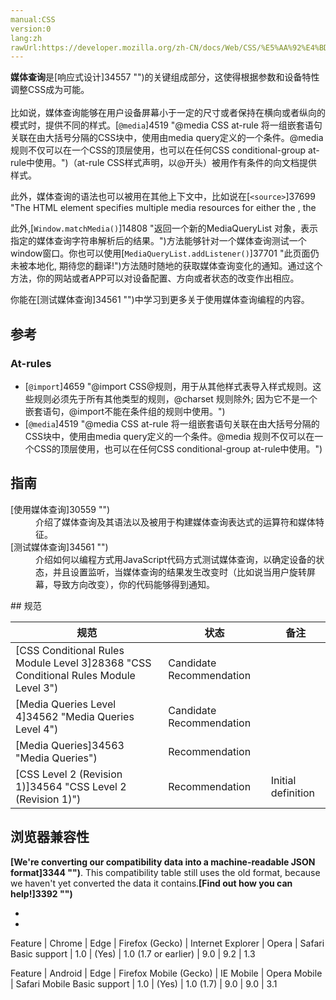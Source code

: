 ```yaml
---
manual:CSS
version:0
lang:zh
rawUrl:https://developer.mozilla.org/zh-CN/docs/Web/CSS/%E5%AA%92%E4%BD%93%E6%9F%A5%E8%AF%A2
---
```






**媒体查询**是[响应式设计]34557 "")的关键组成部分，这使得根据参数和设备特性调整CSS成为可能。<br></br>比如说，媒体查询能够在用户设备屏幕小于一定的尺寸或者保持在横向或者纵向的模式时，提供不同的样式。[`@media`]4519 "@media CSS at-rule 将一组嵌套语句关联在由大括号分隔的CSS块中，使用由media query定义的一个条件。@media 规则不仅可以在一个CSS的顶层使用，也可以在任何CSS conditional-group at-rule中使用。")（at-rule CSS样式声明，以@开头）被用作有条件的向文档提供样式。



此外，媒体查询的语法也可以被用在其他上下文中，比如说在[`<source>`]37699 "The HTML <source> element specifies multiple media resources for either the <picture>, the <audio> or the <video> element. It is an empty element. It is commonly used to serve the same media content in multiple formats supported by different browsers.")元素中的`[media]37700 "")`属性, 在选择一张具体图片用于一个[`<picture>`]149 "HTML <picture> 元素是一个容器，用来为其内部特定的 <img> 元素提供多样的 <source> 元素。浏览器会根据当前页面（即图片所在的盒子的容器）的布局以及当前浏览的设备（比如普通的屏幕和高清屏幕）去从中选择最合适的资源。")元素时，可以设置一个用于确定是否使用该资源的媒体查询字符串。



此外,[`Window.matchMedia()`]14808 "返回一个新的MediaQueryList 对象，表示指定的媒体查询字符串解析后的结果。")方法能够针对一个媒体查询测试一个window窗口。你也可以使用[`MediaQueryList.addListener()`]37701 "此页面仍未被本地化, 期待您的翻译!")方法随时随地的获取媒体查询变化的通知。通过这个方法，你的网站或者APP可以对设备配置、方向或者状态的改变作出相应。



你能在[测试媒体查询]34561 "")中学习到更多关于使用媒体查询编程的内容。


## 参考<a name="参考"></a>

### At-rules<a name="At-rules"></a>

* [`@import`]4659 "@import CSS@规则，用于从其他样式表导入样式规则。这些规则必须先于所有其他类型的规则，@charset 规则除外; 因为它不是一个嵌套语句，@import不能在条件组的规则中使用。")
* [`@media`]4519 "@media CSS at-rule 将一组嵌套语句关联在由大括号分隔的CSS块中，使用由media query定义的一个条件。@media 规则不仅可以在一个CSS的顶层使用，也可以在任何CSS conditional-group at-rule中使用。")

## 指南<a name="指南"></a>
<dl><dt id=''>[使用媒体查询]30559 "")</dt><dd>介绍了媒体查询及其语法以及被用于构建媒体查询表达式的运算符和媒体特征。</dd><dt id=''>[测试媒体查询]34561 "")</dt><dd>介绍如何以编程方式用JavaScript代码方式测试媒体查询，以确定设备的状态，并且设置监听，当媒体查询的结果发生改变时（比如说当用户旋转屏幕，导致方向改变），你的代码能够得到通知。</dd></dl>
## 规范<a name="规范"></a>

规范 | 状态 | 备注 
 ---  |  ---  |  ---  | 
[CSS Conditional Rules Module Level 3]28368 "CSS Conditional Rules Module Level 3") | Candidate Recommendation |  
[Media Queries Level 4]34562 "Media Queries Level 4") | Candidate Recommendation |  
[Media Queries]34563 "Media Queries") | Recommendation |  
[CSS Level 2 (Revision 1)]34564 "CSS Level 2 (Revision 1)") | Recommendation | Initial definition 


## 浏览器兼容性<a name="浏览器兼容性"></a>


**[We&#39;re converting our compatibility data into a machine-readable JSON format]3344 "")**. This compatibility table still uses the old format, because we haven&#39;t yet converted the data it contains.**[Find out how you can help!]3392 "")**


* 
* 


Feature | Chrome | Edge | Firefox (Gecko) | Internet Explorer | Opera | Safari 
Basic support | 1.0 | (Yes) | 1.0 (1.7 or earlier) | 9.0 | 9.2 | 1.3 


Feature | Android | Edge | Firefox Mobile (Gecko) | IE Mobile | Opera Mobile | Safari Mobile 
Basic support | 1.0 | (Yes) | 1.0 (1.7) | 9.0 | 9.0 | 3.1 





